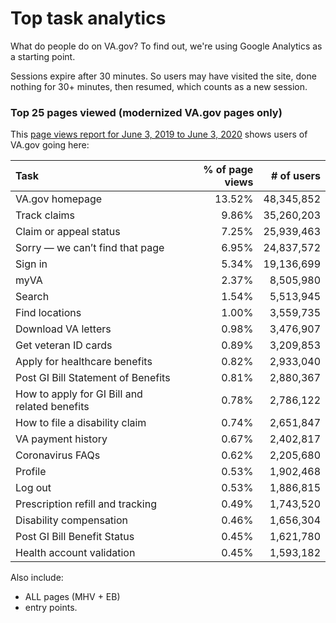 # Top task analytics 

What do people do on VA.gov? To find out, we're using Google Analytics as a starting point.

Sessions expire after 30 minutes. So users may have visited the site, done nothing for 30+ minutes, then resumed, which counts as a new session.

### Top 25 pages viewed (modernized VA.gov pages only)
This [page views report for June 3, 2019 to June 3, 2020](https://analytics.google.com/analytics/web/?authuser=0#/report/content-pages/a50123418w177519031p184624291/_u.date00=20190603&_u.date01=20200603&explorer-table.plotKeys=%5B%5D&explorer-table.rowCount=50&explorer-table.rowStart=0&_.useg=builtin1/) shows users of VA.gov going here: 

| Task  | % of page views | # of users |
| :--- | ---: | ---: |
| VA.gov homepage  | 13.52%  | 48,345,852 |
| Track claims  | 9.86%  | 35,260,203 | 
| Claim or appeal status  | 7.25%  | 25,939,463 |
| Sorry — we can’t find that page  | 6.95%  | 24,837,572 |
| Sign in  | 5.34%  | 19,136,699 | 
| myVA  | 2.37%  | 8,505,980 | 
| Search  | 1.54%  | 5,513,945 |
| Find locations  | 1.00%  | 3,559,735 |
| Download VA letters  | 0.98%  | 3,476,907 | 
| Get veteran ID cards  | 0.89%  | 3,209,853 | 
| Apply for healthcare benefits  | 0.82%  | 2,933,040 | 
| Post GI Bill Statement of Benefits  | 0.81%  | 2,880,367 |
| How to apply for GI Bill and related benefits  | 0.78%  | 2,786,122 |
| How to file a disability claim  | 0.74%  | 2,651,847 |
| VA payment history  | 0.67%  | 2,402,817 |
| Coronavirus FAQs  | 0.62%  | 2,205,680 |
| Profile  | 0.53%  | 1,902,468 |
| Log out  | 0.53%  | 1,886,815 |
| Prescription refill and tracking  | 0.49%  | 1,743,520 |
| Disability compensation  | 0.46%  | 1,656,304 |
| Post GI Bill Benefit Status  | 0.45%  | 1,621,780 |
| Health account validation  | 0.45%  | 1,593,182 |



Also include:
- ALL pages (MHV + EB)
- entry points.




